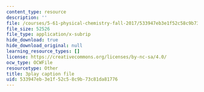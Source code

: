 ```yaml
---
content_type: resource
description: ''
file: /courses/5-61-physical-chemistry-fall-2017/533947eb3e1f52c58c9b73c81da81776_9WthWtTxdj0.vtt
file_size: 52526
file_type: application/x-subrip
hide_download: true
hide_download_original: null
learning_resource_types: []
license: https://creativecommons.org/licenses/by-nc-sa/4.0/
ocw_type: OCWFile
resourcetype: Other
title: 3play caption file
uid: 533947eb-3e1f-52c5-8c9b-73c81da81776
---
```

